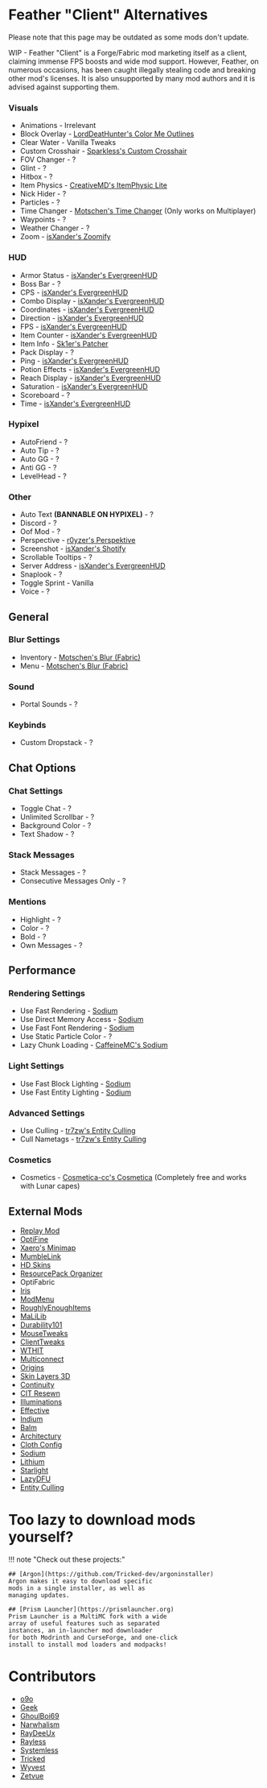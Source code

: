 # Feather "Client" Alternatives

Please note that this page may be outdated as some mods don't update.

WIP - Feather "Client" is a Forge/Fabric
mod marketing itself as a client, claiming
immense FPS boosts and wide mod support. However,
Feather, on numerous occasions, has been caught illegally
stealing code and breaking other mod's licenses. It is also unsupported by many
mod authors and it is advised against supporting them.

### Visuals

* Animations - Irrelevant
* Block Overlay - [LordDeatHunter's Color Me Outlines](https://www.curseforge.com/minecraft/mc-mods/color-me-outlines)
* Clear Water - Vanilla Tweaks
* Custom Crosshair - [Sparkless's Custom Crosshair](https://www.curseforge.com/minecraft/mc-mods/custom-crosshair-mod/files)
* FOV Changer - ?
* Glint - ?
* Hitbox - ?
* Item Physics - [CreativeMD's ItemPhysic Lite](https://www.curseforge.com/minecraft/mc-mods/itemphysic-lite)
* Nick Hider - ?
* Particles - ?
* Time Changer - [Motschen's Time Changer](https://modrinth.com/mod/time-changer) (Only works on Multiplayer)
* Waypoints - ?
* Weather Changer - ?
* Zoom - [isXander's Zoomify](https://www.curseforge.com/minecraft/mc-mods/zoomify)

### HUD

* Armor Status - [isXander's EvergreenHUD](https://modrinth.com/mod/evergreenhud/versions)
* Boss Bar - ?
* CPS - [isXander's EvergreenHUD](https://modrinth.com/mod/evergreenhud/versions)
* Combo Display - [isXander's EvergreenHUD](https://modrinth.com/mod/evergreenhud/versions)
* Coordinates - [isXander's EvergreenHUD](https://modrinth.com/mod/evergreenhud/versions)
* Direction - [isXander's EvergreenHUD](https://modrinth.com/mod/evergreenhud/versions)
* FPS - [isXander's EvergreenHUD](https://modrinth.com/mod/evergreenhud/versions)
* Item Counter - [isXander's EvergreenHUD](https://modrinth.com/mod/evergreenhud/versions)
* Item Info - [Sk1er's Patcher](https://sk1er.club/mods/patcher)
* Pack Display - ?
* Ping - [isXander's EvergreenHUD](https://modrinth.com/mod/evergreenhud/versions)
* Potion Effects - [isXander's EvergreenHUD](https://modrinth.com/mod/evergreenhud/versions)
* Reach Display - [isXander's EvergreenHUD](https://modrinth.com/mod/evergreenhud/versions)
* Saturation - [isXander's EvergreenHUD](https://modrinth.com/mod/evergreenhud/versions)
* Scoreboard - ?
* Time - [isXander's EvergreenHUD](https://modrinth.com/mod/evergreenhud/versions)

### Hypixel

* AutoFriend - ?
* Auto Tip - ?
* Auto GG - ?
* Anti GG - ?
* LevelHead - ?

### Other

* Auto Text **(BANNABLE ON HYPIXEL)** - ?
* Discord - ?
* Oof Mod - ?
* Perspective - [r0yzer's Perspektive](https://modrinth.com/mod/perspektive)
* Screenshot - [isXander's Shotify](https://modrinth.com/mod/shotify)
* Scrollable Tooltips - ?
* Server Address - [isXander's EvergreenHUD](https://modrinth.com/mod/evergreenhud/versions)
* Snaplook - ?
* Toggle Sprint - Vanilla
* Voice - ?

## General

### Blur Settings

* Inventory - [Motschen's Blur (Fabric)](https://modrinth.com/mod/blur-fabric)
* Menu - [Motschen's Blur (Fabric)](https://modrinth.com/mod/blur-fabric)

### Sound

* Portal Sounds - ?

### Keybinds

* Custom Dropstack - ?

## Chat Options

### Chat Settings

* Toggle Chat - ?
* Unlimited Scrollbar - ?
* Background Color - ?
* Text Shadow - ?

### Stack Messages

* Stack Messages - ?
* Consecutive Messages Only - ?

### Mentions

* Highlight - ?
* Color - ?
* Bold - ?
* Own Messages - ?

## Performance

### Rendering Settings

* Use Fast Rendering - [Sodium](https://modrinth.com/mod/sodium)
* Use Direct Memory Access - [Sodium](https://modrinth.com/mod/sodium)
* Use Fast Font Rendering - [Sodium](https://modrinth.com/mod/sodium)
* Use Static Particle Color - ?
* Lazy Chunk Loading - [CaffeineMC's Sodium](https://modrinth.com/mod/sodium)

### Light Settings

* Use Fast Block Lighting - [Sodium](https://modrinth.com/mod/sodium)
* Use Fast Entity Lighting - [Sodium](https://modrinth.com/mod/sodium)

### Advanced Settings

* Use Culling - [tr7zw's Entity Culling](https://modrinth.com/mod/entityculling)
* Cull Nametags - [tr7zw's Entity Culling](https://modrinth.com/mod/entityculling)

### Cosmetics

* Cosmetics - [Cosmetica-cc's Cosmetica](https://modrinth.com/mod/cosmetica) (Completely free and works with Lunar capes)

## External Mods

* [Replay Mod](https://modrinth.com/mod/replaymod/versions)
* [OptiFine](https://optifine.net)
* [Xaero's Minimap](https://www.curseforge.com/minecraft/mc-mods/xaeros-minimap)
* [MumbleLink](https://www.curseforge.com/minecraft/mc-mods/mumblelink)
* [HD Skins](https://www.hdskins.de/)
* [ResourcePack Organizer](https://www.curseforge.com/minecraft/mc-mods/resource-pack-organizer)
* OptiFabric
* [Iris](https://irisshaders.github.io/)
* [ModMenu](https://modrinth.com/mod/modmenu)
* [RoughlyEnoughItems](https://www.curseforge.com/minecraft/mc-mods/roughly-enough-items)
* [MaLiLib](https://www.curseforge.com/minecraft/mc-mods/malilib)
* [Durability101](https://www.curseforge.com/minecraft/mc-mods/durability101)
* [MouseTweaks](https://www.curseforge.com/minecraft/mc-mods/mouse-tweaks)
* [ClientTweaks](https://www.curseforge.com/minecraft/mc-mods/client-tweaks-fabric)
* [WTHIT](https://www.curseforge.com/minecraft/mc-mods/wthit)
* [Multiconnect](https://www.curseforge.com/minecraft/mc-mods/multiconnect)
* [Origins](https://www.curseforge.com/minecraft/mc-mods/origins)
* [Skin Layers 3D](https://www.curseforge.com/minecraft/mc-mods/skin-layers-3d)
* [Continuity](https://modrinth.com/mod/continuity)
* [CIT Resewn](https://modrinth.com/mod/cit-resewn)
* [Illuminations](https://www.curseforge.com/minecraft/mc-mods/illuminations)
* [Effective](https://www.curseforge.com/minecraft/mc-mods/effective)
* [Indium](https://modrinth.com/mod/indium)
* [Balm](https://www.curseforge.com/minecraft/mc-mods/balm-fabric)
* [Architectury](https://www.curseforge.com/minecraft/mc-mods/architectury-fabric)
* [Cloth Config](https://www.curseforge.com/minecraft/mc-mods/cloth-config)
* [Sodium](https://modrinth.com/mod/sodium)
* [Lithium](https://modrinth.com/mod/lithium)
* [Starlight](https://www.modrinth.com/mod/starlight)
* [LazyDFU](https://modrinth.com/mod/lazydfu)
* [Entity Culling](https://www.curseforge.com/minecraft/mc-mods/entityculling)

# Too lazy to download mods yourself?

!!! note "Check out these projects:"

    ## [Argon](https://github.com/Tricked-dev/argoninstaller)
    Argon makes it easy to download specific
    mods in a single installer, as well as
    managing updates.

    ## [Prism Launcher](https://prismlauncher.org)
    Prism Launcher is a MultiMC fork with a wide
    array of useful features such as separated
    instances, an in-launcher mod downloader
    for both Modrinth and CurseForge, and one-click
    install to install mod loaders and modpacks!

# Contributors

* [o9o](https://www.youtube.com/channel/UC_lbg2qjUsZwro5khBW9PHw)
* [Geek](https://github.com/GamingGeek)
* [GhoulBoi69](https://github.com/GhoulBoii)
* [Narwhalism](https://www.twitch.tv/narwhalswim)
* [RayDeeUx](https://github.com/RayDeeUx)
* [Rayless](https://github.com/UnderscoreRayless)
* [Systemless](https://github.com/SystemlessDev)
* [Tricked](https://github.com/Tricked-dev)
* [Wyvest](https://github.com/Wyvest)
* [Zetvue](https://zetvue.carrd.co)
